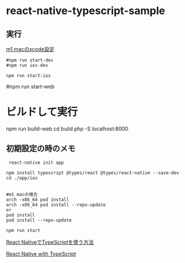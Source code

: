 # react-native-typescript-sample

## 実行


[m1 macのxcode設定](https://qiita.com/peka2/items/73ee82fe3555217ff712)

```
#npm run start-dev
#npm run ios-dev

npm run start:ios
```

#npm run start-web
# ビルドして実行
npm run build-web
cd build
php -S localhost:8000


## 初期設定の時のメモ

```
 react-native init app

npm install typescript @types/react @types/react-native --save-dev
cd ./app/ios


#m1 macの場合
arch -x86_64 pod install
arch -x86_64 pod install --repo-update
or
pod install
pod install --repo-update

npm run start
```


[React NativeでTypeScriptを使う方法](https://dev-yakuza.posstree.com/react-native/typescript/)

[React Native with TypeScript](https://medium.com/@rintoj/react-native-with-typescript-40355a90a5d7)

